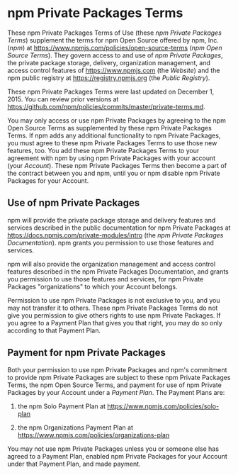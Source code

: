 # npm Private Packages Terms

These npm Private Packages Terms of Use (these _npm Private Packages
Terms_) supplement the terms for npm Open Source offered by npm, Inc.
(_npm_) at <https://www.npmjs.com/policies/open-source-terms> (_npm Open
Source Terms_). They govern access to and use of _npm Private Packages_,
the private package storage, delivery, organization management, and
access control features of <https://www.npmjs.com> (the _Website_) and
the npm public registry at <https://registry.npmjs.org> (the _Public
Registry_).

These npm Private Packages Terms were last updated on
December 1, 2015.
You can review prior versions at
<https://github.com/npm/policies/commits/master/private-terms.md>.

You may only access or use npm Private Packages by agreeing to the npm
Open Source Terms as supplemented by these npm Private Packages Terms. If
npm adds any additional functionality to npm Private Packages, you must
agree to these npm Private Packages Terms to use those new features, too.
You add these npm Private Packages Terms to your agreement with npm by
using npm Private Packages with your account (your _Account_). These
npm Private Packages Terms then become a part of the contract between you
and npm, until you or npm disable npm Private Packages for your Account.

## Use of npm Private Packages

npm will provide the private package storage and delivery features
and services described in the public documentation for npm Private
Packages at <https://docs.npmjs.com/private-modules/intro> (the _npm
Private Packages Documentation_). npm grants you permission to use
those features and services.

npm will also provide the organization management and access control
features described in the npm Private Packages Documentation, and grants
you permission to use those features and services, for npm Private
Packages "organizations" to which your Account belongs.

Permission to use npm Private Packages is not exclusive to you, and you
may not transfer it to others. These npm Private Packages Terms do not
give you permission to give others rights to use npm Private Packages.
If you agree to a Payment Plan that gives you that right, you may do so
only according to that Payment Plan.

## Payment for npm Private Packages

Both your permission to use npm Private Packages and npm's commitment to
provide npm Private Packages are subject to these npm Private Packages
Terms, the npm Open Source Terms, and payment for use of npm Private
Packages by your Account under a _Payment Plan_. The Payment Plans are:

1. the npm Solo Payment Plan at
   <https://www.npmjs.com/policies/solo-plan>

2. the npm Organizations Payment Plan at
   <https://www.npmjs.com/policies/organizations-plan>

You may not use npm Private Packages unless you or someone else has
agreed to a Payment Plan, enabled npm Private Packages for your Account
under that Payment Plan, and made payment.
